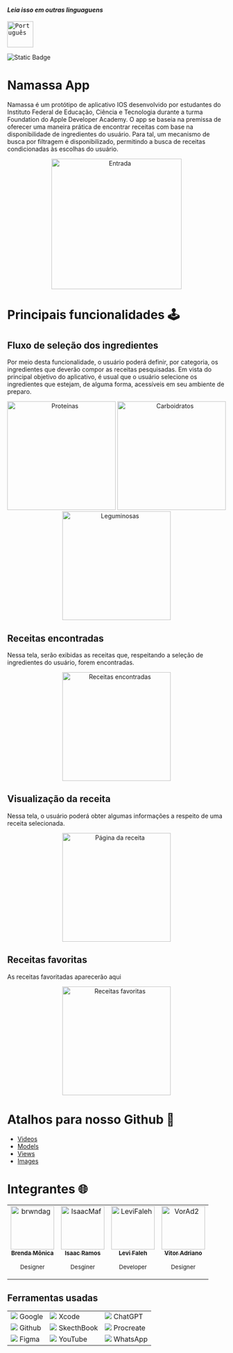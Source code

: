 #### _Leia isso em outras linguaguens_
<kbd>[<img title="Português" alt="Português" src="NamassaUtils/usaFlag.png" width="60">](NamassaUtils/Translations/READMEen.md)</kbd>


![Static Badge](https://img.shields.io/badge/Swift-5-blue?logo=Swift&logoColor=%23F05138)


# Namassa App
  Namassa é um protótipo de aplicativo IOS desenvolvido por estudantes do Instituto Federal de Educação, Ciência e Tecnologia durante a turma Foundation do Apple Developer Academy.
O app se baseia na premissa de oferecer uma maneira prática de encontrar receitas com base na disponibilidade de ingredientes do usuário. Para tal, um mecanismo de busca por filtragem é disponibilizado, permitindo a busca de receitas condicionadas às escolhas do usuário.

<p align="center">
  <img src="NamassaUtils/Screens/Inicializar.png" alt="Entrada" width="300"> 
</p>


# Principais funcionalidades :joystick:

## Fluxo de seleção dos ingredientes

Por meio desta funcionalidade, o usuário poderá definir, por categoria, os ingredientes que deverão compor as receitas pesquisadas. Em vista do principal objetivo do aplicativo, é usual que o usuário selecione os ingredientes que estejam, de alguma forma, acessíveis em seu ambiente de preparo.

<p align="center">
  <img src="NamassaUtils/Screens/Proteinas.png" alt="Proteínas" width="250" >
  <img src="NamassaUtils/Screens/Carboidratos.png" alt="Carboidratos" width="250">
  <img src="NamassaUtils/Screens/Leguminosas.png" alt="Leguminosas" width="250">
</p>

## Receitas encontradas

Nessa tela, serão exibidas as receitas que, respeitando a seleção de ingredientes do usuário, forem encontradas.

<p align="center">
  <img src="NamassaUtils/Screens/Encontradas.png" alt="Receitas encontradas" width="250" >
</p>

## Visualização da receita
Nessa tela, o usuário poderá obter algumas informações a respeito de uma receita selecionada.

<p align="center">
  <img src="NamassaUtils/Screens/Receita.png" alt="Página da receita" width="250" >
</p>

## Receitas favoritas
As receitas favoritadas aparecerão aqui

<p align="center">
  <img src="NamassaUtils/Screens/Favoritas.png" alt="Receitas favoritas" width="250" >
</p>

# Atalhos para nosso Github 🎯
- [Videos](NamassaUtils/Videos)
- [Models](Namassa/Models)  
- [Views](Namassa/Views)  
- [Images](NamassaUtils)

# Integrantes 🌐
<div align="center">
<table>
  <tbody>
    <tr>
      <td align="center"><a href="https://github.com/brwndag"><img src="https://avatars.githubusercontent.com/brwndag" width="100px;" alt="brwndag"/><br /><sub><b>Brenda Mônica</b>
        </a>
        <p><sub>Designer</sub></p></sub></td>
      <td align="center"><a href="https://github.com/IsaacMaf"><img src="https://avatars.githubusercontent.com/IsaacMaf" width="100px;" alt="IsaacMaf"/><br /><sub><b>Isaac Ramos</b></a>
        <p><sub>Desginer</sub></p></sub></td>
      <td align="center"><a href="https://github.com/LeviFaleh"><img src="https://avatars.githubusercontent.com/LeviFaleh" width="100px;" alt="LeviFaleh"/><br /><sub><b>Levi Faleh</b></a>
        <p><sub>Developer</sub></p></sub></td>
      <td align="center"><a href="https://github.com/VorAd2"><img src="https://avatars.githubusercontent.com/VorAd2" width="100px;" alt="VorAd2"/><br /><sub><b>Vitor Adriano</b></sub></a>
        <p><sub>Designer</sub></p></td>
    </tr>
  </tbody>
</table>
</div>

## Ferramentas usadas
|    |  |    |
|----|-------------------------|----|
| ![](NamassaUtils/google1.png) Google         | ![](NamassaUtils/XcodePequeno.png) Xcode | ![](NamassaUtils/chatgpt.png) ChatGPT |
| ![](NamassaUtils/social.png) Github           | ![](NamassaUtils/SketchBookPequeno.jpg) SkecthBook | ![](NamassaUtils/ProcreatePequeno.jpg) Procreate |
| ![](NamassaUtils/figma.png) Figma            | ![](NamassaUtils/youtube.png) YouTube | ![](NamassaUtils/bate-papo.png) WhatsApp |
